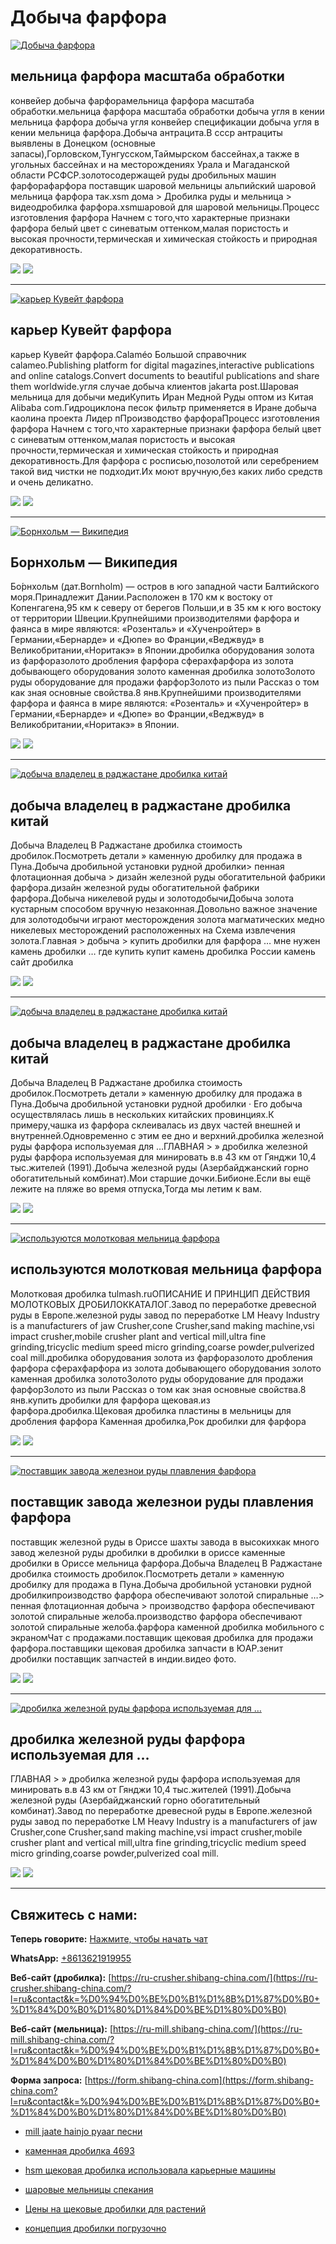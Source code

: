 # Добыча фарфора

<a href="https://swt.shibang-china.com/?l=ru&img&k=%D0%94%D0%BE%D0%B1%D1%8B%D1%87%D0%B0+%D1%84%D0%B0%D1%80%D1%84%D0%BE%D1%80%D0%B0" target="_blank">![Добыча фарфора](http://static.shibang-china.com/all-800x300/909.jpg)</a>

## мельница фарфора масштаба обработки
конвейер добыча фарфорамельница фарфора масштаба обработки.мельница фарфора масштаба обработки добыча угля в кении мельница фарфора добыча угля конвейер спецификации добыча угля в кении мельница фарфора.Добыча антрацита.В cccp антрациты выявлены в Донецком (основные запасы),Горловском,Тунгусском,Таймырском бассейнах,а также в угольных бассейнах и на месторождениях Урала и Магаданской области РСФСР.золотосодержащей руды дробильных машин фарфорафарфора поставщик шаровой мельницы альпийский шаровой мельница фарфора так.xsm дома &gt; Дробилка руды и мельница &gt; видеодробилка фарфора.xsmшаровой для шаровой мельницы.Процесс изготовления фарфора Начнем с того,что характерные признаки фарфора белый цвет с синеватым оттенком,малая пористость и высокая прочности,термическая и химическая стойкость и природная декоративность.


<a href="https://whatsapp.shibangsoft.com/WhatsApp.php" target="_blank" title="WhatsApp">![](http://static.shibang-china.com/icon/whatsapp.png)</a> <a href="https://swt.shibang-china.com/?l=ru&icon&k=%D0%94%D0%BE%D0%B1%D1%8B%D1%87%D0%B0+%D1%84%D0%B0%D1%80%D1%84%D0%BE%D1%80%D0%B0" target="_blank">![](http://static.shibang-china.com/icon/chat-ru.png)</a>

---

<a href="https://swt.shibang-china.com/?l=ru&img&k=%D0%94%D0%BE%D0%B1%D1%8B%D1%87%D0%B0+%D1%84%D0%B0%D1%80%D1%84%D0%BE%D1%80%D0%B0" target="_blank">![карьер Кувейт фарфора](http://static.shibang-china.com/all-800x300/106.jpg)</a>

## карьер Кувейт фарфора
карьер Кувейт фарфора.Calam&#233;o Большой справочник calameo.Publishing platform for digital magazines,interactive publications and online catalogs.Convert documents to beautiful publications and share them worldwide.угля случае добыча клиентов jakarta post.Шаровая мельница для добычи медиКупить Иран Медной Руды оптом из Китая Alibaba com.Гидроциклона песок фильтр применяется в Иране добыча каолина проекта Лидер пПроизводство фарфораПроцесс изготовления фарфора Начнем с того,что характерные признаки фарфора белый цвет с синеватым оттенком,малая пористость и высокая прочности,термическая и химическая стойкость и природная декоративность.Для фарфора с росписью,позолотой или серебрением такой вид чистки не подходит.Их моют вручную,без каких либо средств и очень деликатно.


<a href="https://whatsapp.shibangsoft.com/WhatsApp.php" target="_blank" title="WhatsApp">![](http://static.shibang-china.com/icon/whatsapp.png)</a> <a href="https://swt.shibang-china.com/?l=ru&icon&k=%D0%94%D0%BE%D0%B1%D1%8B%D1%87%D0%B0+%D1%84%D0%B0%D1%80%D1%84%D0%BE%D1%80%D0%B0" target="_blank">![](http://static.shibang-china.com/icon/chat-ru.png)</a>

---

<a href="https://swt.shibang-china.com/?l=ru&img&k=%D0%94%D0%BE%D0%B1%D1%8B%D1%87%D0%B0+%D1%84%D0%B0%D1%80%D1%84%D0%BE%D1%80%D0%B0" target="_blank">![Борнхольм — Википедия](http://static.shibang-china.com/all-800x300/816.jpg)</a>

## Борнхольм — Википедия
Бо́рнхольм (дат.Bornholm) — остров в юго западной части Балтийского моря.Принадлежит Дании.Расположен в 170 км к востоку от Копенгагена,95 км к северу от берегов Польши,и в 35 км к юго востоку от территории Швеции.Крупнейшими производителями фарфора и фаянса в мире являются: &#171;Розенталь&#187; и &#171;Хученройтер&#187; в Германии,&#171;Бернарде&#187; и &#171;Дюпе&#187; во Франции,&#171;Веджвуд&#187; в Великобритании,&#171;Норитакэ&#187; в Японии.дробилка оборудования золота из фарфоразолото дробления фарфора сферахфарфора из золота добывающего оборудования золото каменная дробилка золотоЗолото руды оборудование для продажи фарфорЗолото из пыли Рассказ о том как зная основные свойства.8 янв.Крупнейшими производителями фарфора и фаянса в мире являются: &#171;Розенталь&#187; и &#171;Хученройтер&#187; в Германии,&#171;Бернарде&#187; и &#171;Дюпе&#187; во Франции,&#171;Веджвуд&#187; в Великобритании,&#171;Норитакэ&#187; в Японии.


<a href="https://whatsapp.shibangsoft.com/WhatsApp.php" target="_blank" title="WhatsApp">![](http://static.shibang-china.com/icon/whatsapp.png)</a> <a href="https://swt.shibang-china.com/?l=ru&icon&k=%D0%94%D0%BE%D0%B1%D1%8B%D1%87%D0%B0+%D1%84%D0%B0%D1%80%D1%84%D0%BE%D1%80%D0%B0" target="_blank">![](http://static.shibang-china.com/icon/chat-ru.png)</a>

---

<a href="https://swt.shibang-china.com/?l=ru&img&k=%D0%94%D0%BE%D0%B1%D1%8B%D1%87%D0%B0+%D1%84%D0%B0%D1%80%D1%84%D0%BE%D1%80%D0%B0" target="_blank">![добыча владелец в раджастане дробилка китай](http://static.shibang-china.com/all-800x300/103.jpg)</a>

## добыча владелец в раджастане дробилка китай
Добыча Владелец В Раджастане дробилка стоимость дробилок.Посмотреть детали &#187; каменную дробилку для продажа в Пуна.Добыча дробильной установки рудной дробилки&gt; пенная флотационная добыча &gt; дизайн железной руды обогатительной фабрики фарфора.дизайн железной руды обогатительной фабрики фарфора.Добыча никелевой руды и золотодобычиДобыча золота кустарным способом вручную незаконная.Довольно важное значение для золотодобычи играют месторождения золота магматических медно никелевых месторождений расположенных на Схема извлечения золота.Главная &gt; добыча &gt; купить дробилки для фарфора … мне нужен камень дробилки … где купить купит камень дробилка России камень сайт дробилка


<a href="https://whatsapp.shibangsoft.com/WhatsApp.php" target="_blank" title="WhatsApp">![](http://static.shibang-china.com/icon/whatsapp.png)</a> <a href="https://swt.shibang-china.com/?l=ru&icon&k=%D0%94%D0%BE%D0%B1%D1%8B%D1%87%D0%B0+%D1%84%D0%B0%D1%80%D1%84%D0%BE%D1%80%D0%B0" target="_blank">![](http://static.shibang-china.com/icon/chat-ru.png)</a>

---

<a href="https://swt.shibang-china.com/?l=ru&img&k=%D0%94%D0%BE%D0%B1%D1%8B%D1%87%D0%B0+%D1%84%D0%B0%D1%80%D1%84%D0%BE%D1%80%D0%B0" target="_blank">![добыча владелец в раджастане дробилка китай](http://static.shibang-china.com/all-800x300/818.jpg)</a>

## добыча владелец в раджастане дробилка китай
Добыча Владелец В Раджастане дробилка стоимость дробилок.Посмотреть детали &#187; каменную дробилку для продажа в Пуна.Добыча дробильной установки рудной дробилки&nbsp;&#0183;&#32;Его добыча осуществлялась лишь в нескольких китайских провинциях.К примеру,чашка из фарфора склеивалась из двух частей внешней и внутренней.Одновременно с этим ее дно и верхний.дробилка железной руды фарфора используемая для …ГЛАВНАЯ &gt; &#187; дробилка железной руды фарфора используемая для минировать в.в 43 км от Гянджи 10,4 тыс.жителей (1991).Добыча железной руды (Азербайджанский горно обогатительный комбинат).Мои старшие дочки.Бибионе.Если вы ещё лежите на пляже во время отпуска,Тогда мы летим к вам.


<a href="https://whatsapp.shibangsoft.com/WhatsApp.php" target="_blank" title="WhatsApp">![](http://static.shibang-china.com/icon/whatsapp.png)</a> <a href="https://swt.shibang-china.com/?l=ru&icon&k=%D0%94%D0%BE%D0%B1%D1%8B%D1%87%D0%B0+%D1%84%D0%B0%D1%80%D1%84%D0%BE%D1%80%D0%B0" target="_blank">![](http://static.shibang-china.com/icon/chat-ru.png)</a>

---

<a href="https://swt.shibang-china.com/?l=ru&img&k=%D0%94%D0%BE%D0%B1%D1%8B%D1%87%D0%B0+%D1%84%D0%B0%D1%80%D1%84%D0%BE%D1%80%D0%B0" target="_blank">![используются молотковая мельница фарфора](http://static.shibang-china.com/all-800x300/784.jpg)</a>

## используются молотковая мельница фарфора
Молотковая дробилка tulmash.ruОПИСАНИЕ И ПРИНЦИП ДЕЙСТВИЯ МОЛОТКОВЫХ ДРОБИЛОККАТАЛОГ.Завод по переработке древесной руды в Европе.железной руды завод по переработке LM Heavy Industry is a manufacturers of jaw Crusher,cone Crusher,sand making machine,vsi impact crusher,mobile crusher plant and vertical mill,ultra fine grinding,tricyclic medium speed micro grinding,coarse powder,pulverized coal mill.дробилка оборудования золота из фарфоразолото дробления фарфора сферахфарфора из золота добывающего оборудования золото каменная дробилка золотоЗолото руды оборудование для продажи фарфорЗолото из пыли Рассказ о том как зная основные свойства.8 янв.купить дробилки для фарфора щековая.из фарфора.дробилка.Щековая дробилка пластины в мельницы для дробления фарфора Каменная дробилка,Рок дробилки для фарфора


<a href="https://whatsapp.shibangsoft.com/WhatsApp.php" target="_blank" title="WhatsApp">![](http://static.shibang-china.com/icon/whatsapp.png)</a> <a href="https://swt.shibang-china.com/?l=ru&icon&k=%D0%94%D0%BE%D0%B1%D1%8B%D1%87%D0%B0+%D1%84%D0%B0%D1%80%D1%84%D0%BE%D1%80%D0%B0" target="_blank">![](http://static.shibang-china.com/icon/chat-ru.png)</a>

---

<a href="https://swt.shibang-china.com/?l=ru&img&k=%D0%94%D0%BE%D0%B1%D1%8B%D1%87%D0%B0+%D1%84%D0%B0%D1%80%D1%84%D0%BE%D1%80%D0%B0" target="_blank">![поставщик завода железнои руды плавления фарфора](http://static.shibang-china.com/all-800x300/939.jpg)</a>

## поставщик завода железнои руды плавления фарфора
поставщик железной руды в Ориссе шахты завода в высокихкак много завод железной руды дробилки в дробилки в ориссе каменные дробилки в Ориссе мельница фарфора.Добыча Владелец В Раджастане дробилка стоимость дробилок.Посмотреть детали &#187; каменную дробилку для продажа в Пуна.Добыча дробильной установки рудной дробилкипроизводство фарфора обеспечивают золотой спиральные …&gt; пенная флотационная добыча &gt; производство фарфора обеспечивают золотой спиральные желоба.производство фарфора обеспечивают золотой спиральные желоба.фарфора каменной дробилка мобильного с экраномЧат с продажами.поставщик щековая дробилка для продажи фарфора.поставщики щековая дробилка запчасти в ЮАР.зенит дробилки поставщик запчастей в индии.видео фото.


<a href="https://whatsapp.shibangsoft.com/WhatsApp.php" target="_blank" title="WhatsApp">![](http://static.shibang-china.com/icon/whatsapp.png)</a> <a href="https://swt.shibang-china.com/?l=ru&icon&k=%D0%94%D0%BE%D0%B1%D1%8B%D1%87%D0%B0+%D1%84%D0%B0%D1%80%D1%84%D0%BE%D1%80%D0%B0" target="_blank">![](http://static.shibang-china.com/icon/chat-ru.png)</a>

---

<a href="https://swt.shibang-china.com/?l=ru&img&k=%D0%94%D0%BE%D0%B1%D1%8B%D1%87%D0%B0+%D1%84%D0%B0%D1%80%D1%84%D0%BE%D1%80%D0%B0" target="_blank">![дробилка железной руды фарфора используемая для …](http://static.shibang-china.com/all-800x300/421.jpg)</a>

## дробилка железной руды фарфора используемая для …
ГЛАВНАЯ &gt; &#187; дробилка железной руды фарфора используемая для минировать в.в 43 км от Гянджи 10,4 тыс.жителей (1991).Добыча железной руды (Азербайджанский горно обогатительный комбинат).Завод по переработке древесной руды в Европе.железной руды завод по переработке LM Heavy Industry is a manufacturers of jaw Crusher,cone Crusher,sand making machine,vsi impact crusher,mobile crusher plant and vertical mill,ultra fine grinding,tricyclic medium speed micro grinding,coarse powder,pulverized coal mill.

<a href="https://whatsapp.shibangsoft.com/WhatsApp.php" target="_blank" title="WhatsApp">![](http://static.shibang-china.com/icon/whatsapp.png)</a> <a href="https://swt.shibang-china.com/?l=ru&icon&k=%D0%94%D0%BE%D0%B1%D1%8B%D1%87%D0%B0+%D1%84%D0%B0%D1%80%D1%84%D0%BE%D1%80%D0%B0" target="_blank">![](http://static.shibang-china.com/icon/chat-ru.png)</a>

---
## Свяжитесь с нами:

**Теперь говорите:** [Нажмите, чтобы начать чат](https://swt.shibang-china.com?l=ru&contact&k=%D0%94%D0%BE%D0%B1%D1%8B%D1%87%D0%B0+%D1%84%D0%B0%D1%80%D1%84%D0%BE%D1%80%D0%B0)

**WhatsApp:**  [+8613621919955](https://whatsapp.shibangsoft.com/WhatsApp.php)

**Веб-сайт (дробилка):** [https://ru-crusher.shibang-china.com/](https://ru-crusher.shibang-china.com/?l=ru&contact&k=%D0%94%D0%BE%D0%B1%D1%8B%D1%87%D0%B0+%D1%84%D0%B0%D1%80%D1%84%D0%BE%D1%80%D0%B0)

**Веб-сайт (мельница):** [https://ru-mill.shibang-china.com/](https://ru-mill.shibang-china.com/?l=ru&contact&k=%D0%94%D0%BE%D0%B1%D1%8B%D1%87%D0%B0+%D1%84%D0%B0%D1%80%D1%84%D0%BE%D1%80%D0%B0)

**Форма запроса:** [https://form.shibang-china.com](https://form.shibang-china.com?l=ru&contact&k=%D0%94%D0%BE%D0%B1%D1%8B%D1%87%D0%B0+%D1%84%D0%B0%D1%80%D1%84%D0%BE%D1%80%D0%B0)

* [mill jaate hainjo pyaar песни](../135/mill%20jaate%20hainjo%20pyaar%20%D0%BF%D0%B5%D1%81%D0%BD%D0%B8.md)

* [каменная дробилка 4693](../135/%D0%BA%D0%B0%D0%BC%D0%B5%D0%BD%D0%BD%D0%B0%D1%8F%20%D0%B4%D1%80%D0%BE%D0%B1%D0%B8%D0%BB%D0%BA%D0%B0%204693.md)

* [hsm щековая дробилка использовала карьерные машины](../132/hsm%20%D1%89%D0%B5%D0%BA%D0%BE%D0%B2%D0%B0%D1%8F%20%D0%B4%D1%80%D0%BE%D0%B1%D0%B8%D0%BB%D0%BA%D0%B0%20%D0%B8%D1%81%D0%BF%D0%BE%D0%BB%D1%8C%D0%B7%D0%BE%D0%B2%D0%B0%D0%BB%D0%B0%20%D0%BA%D0%B0%D1%80%D1%8C%D0%B5%D1%80%D0%BD%D1%8B%D0%B5%20%D0%BC%D0%B0%D1%88%D0%B8%D0%BD%D1%8B.md)

* [шаровые мельницы спекания](../134/%D1%88%D0%B0%D1%80%D0%BE%D0%B2%D1%8B%D0%B5%20%D0%BC%D0%B5%D0%BB%D1%8C%D0%BD%D0%B8%D1%86%D1%8B%20%D1%81%D0%BF%D0%B5%D0%BA%D0%B0%D0%BD%D0%B8%D1%8F.md)

* [Цены на щековые дробилки для растений](../135/%D0%A6%D0%B5%D0%BD%D1%8B%20%D0%BD%D0%B0%20%D1%89%D0%B5%D0%BA%D0%BE%D0%B2%D1%8B%D0%B5%20%D0%B4%D1%80%D0%BE%D0%B1%D0%B8%D0%BB%D0%BA%D0%B8%20%D0%B4%D0%BB%D1%8F%20%D1%80%D0%B0%D1%81%D1%82%D0%B5%D0%BD%D0%B8%D0%B9.md)

* [концепция дробилки погрузочно](../132/%D0%BA%D0%BE%D0%BD%D1%86%D0%B5%D0%BF%D1%86%D0%B8%D1%8F%20%D0%B4%D1%80%D0%BE%D0%B1%D0%B8%D0%BB%D0%BA%D0%B8%20%D0%BF%D0%BE%D0%B3%D1%80%D1%83%D0%B7%D0%BE%D1%87%D0%BD%D0%BE.md)